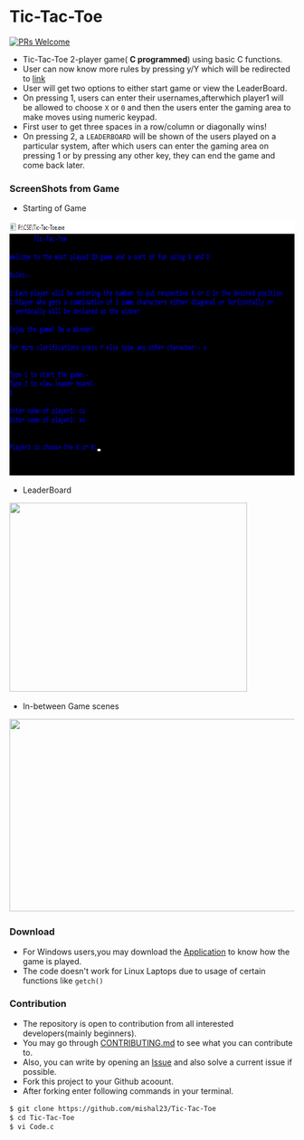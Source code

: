 # Tic-Tac-Toe
[![PRs Welcome](https://img.shields.io/badge/PRs-welcome-brightgreen.svg?style=flat-square)](http://makeapullrequest.com)
- Tic-Tac-Toe 2-player game( **C programmed**) using basic C functions.
- User can now know more rules by pressing y/Y which will be redirected to [link](http://www.wikihow.com/Play-Tic-Tac-Toe)
- User will get two options to either start game or view the LeaderBoard.
- On pressing 1, users can enter their usernames,afterwhich player1 will be allowed to choose ```X``` or ```0``` and then the users enter the gaming area to make moves using numeric keypad.
- First user to get three spaces in a row/column or diagonally wins!
- On pressing 2, a ```LEADERBOARD``` will be shown of the users played on a particular system, after which users can enter the gaming area on pressing 1 or by pressing any other key, they can end the game and come back later.

### ScreenShots from Game
- Starting of Game
<img src="https://github.com/mishal23/Tic-Tac-Toe/blob/master/images/updated%20START.png" width="752" height="450" />

- LeaderBoard
<img src="https://github.com/mishal23/Tic-Tac-Toe/blob/master/images/LeaderBoard.png" width="420" height="334"/>

- In-between Game scenes 
<img src="https://github.com/mishal23/Tic-Tac-Toe/blob/master/images/Inbetween%20Game%20Scene.png" width="520" height="340" />

### Download
- For Windows users,you may download the [Application](https://drive.google.com/open?id=0B0NP6taS3z-yY3EydzNPcU1OQnc) to know how the game is played.
- The code doesn't work for Linux Laptops due to usage of certain functions like ```getch()```

### Contribution
- The repository is open to contribution from all interested developers(mainly beginners).
- You may go through [CONTRIBUTING.md](https://github.com/mishal23/Tic-Tac-Toe/blob/master/CONTRIBUTING.md) to see what you can contribute to.
- Also, you can write by opening an [Issue](https://github.com/mishal23/Tic-Tac-Toe/issues) and also solve a current issue if possible.
- Fork this project to your Github acoount.
- After forking enter following commands in your terminal.
```
$ git clone https://github.com/mishal23/Tic-Tac-Toe
$ cd Tic-Tac-Toe
$ vi Code.c
```
